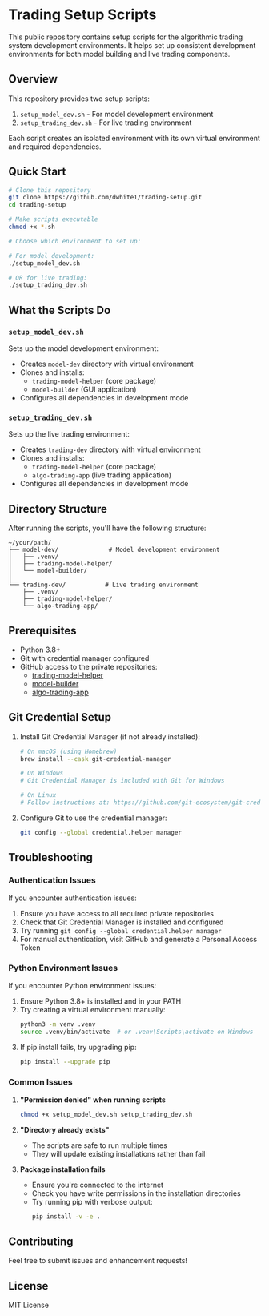 # Trading Setup Scripts

This public repository contains setup scripts for the algorithmic trading system development environments. It helps set up consistent development environments for both model building and live trading components.

## Overview

This repository provides two setup scripts:
1. `setup_model_dev.sh` - For model development environment
2. `setup_trading_dev.sh` - For live trading environment

Each script creates an isolated environment with its own virtual environment and required dependencies.

## Quick Start

```bash
# Clone this repository
git clone https://github.com/dwhite1/trading-setup.git
cd trading-setup

# Make scripts executable
chmod +x *.sh

# Choose which environment to set up:

# For model development:
./setup_model_dev.sh

# OR for live trading:
./setup_trading_dev.sh
```

## What the Scripts Do

### `setup_model_dev.sh`
Sets up the model development environment:
- Creates `model-dev` directory with virtual environment
- Clones and installs:
  - `trading-model-helper` (core package)
  - `model-builder` (GUI application)
- Configures all dependencies in development mode

### `setup_trading_dev.sh`
Sets up the live trading environment:
- Creates `trading-dev` directory with virtual environment
- Clones and installs:
  - `trading-model-helper` (core package)
  - `algo-trading-app` (live trading application)
- Configures all dependencies in development mode

## Directory Structure

After running the scripts, you'll have the following structure:

```
~/your/path/
├── model-dev/              # Model development environment
│   ├── .venv/
│   ├── trading-model-helper/
│   └── model-builder/
│
└── trading-dev/           # Live trading environment
    ├── .venv/
    ├── trading-model-helper/
    └── algo-trading-app/
```

## Prerequisites

- Python 3.8+
- Git with credential manager configured
- GitHub access to the private repositories:
  - [trading-model-helper](https://github.com/dwhite1/trading-model-helper)
  - [model-builder](https://github.com/dwhite1/model-builder)
  - [algo-trading-app](https://github.com/dwhite1/algo-trading-app)

## Git Credential Setup

1. Install Git Credential Manager (if not already installed):
   ```bash
   # On macOS (using Homebrew)
   brew install --cask git-credential-manager

   # On Windows
   # Git Credential Manager is included with Git for Windows

   # On Linux
   # Follow instructions at: https://github.com/git-ecosystem/git-credential-manager/blob/release/docs/install.md
   ```

2. Configure Git to use the credential manager:
   ```bash
   git config --global credential.helper manager
   ```

## Troubleshooting

### Authentication Issues
If you encounter authentication issues:
1. Ensure you have access to all required private repositories
2. Check that Git Credential Manager is installed and configured
3. Try running `git config --global credential.helper manager`
4. For manual authentication, visit GitHub and generate a Personal Access Token

### Python Environment Issues
If you encounter Python environment issues:
1. Ensure Python 3.8+ is installed and in your PATH
2. Try creating a virtual environment manually:
   ```bash
   python3 -m venv .venv
   source .venv/bin/activate  # or .venv\Scripts\activate on Windows
   ```
3. If pip install fails, try upgrading pip:
   ```bash
   pip install --upgrade pip
   ```

### Common Issues

1. **"Permission denied" when running scripts**
   ```bash
   chmod +x setup_model_dev.sh setup_trading_dev.sh
   ```

2. **"Directory already exists"**
   - The scripts are safe to run multiple times
   - They will update existing installations rather than fail

3. **Package installation fails**
   - Ensure you're connected to the internet
   - Check you have write permissions in the installation directories
   - Try running pip with verbose output:
     ```bash
     pip install -v -e .
     ```

## Contributing

Feel free to submit issues and enhancement requests!

## License

MIT License 
